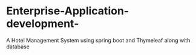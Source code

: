 # Enterprise-Application-development-
A Hotel Management System using spring boot and Thymeleaf along with database
